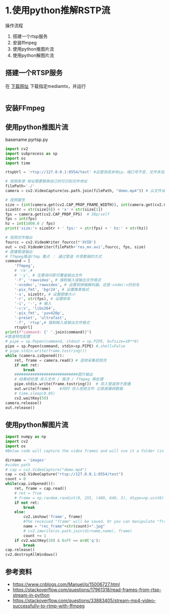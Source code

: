 
# 1.使用python推解RSTP流  
操作流程
1. 搭建一个rtsp服务
2. 安装ffmpeg
3. 使用python推图片流
4. 使用python解图片流


## 搭建一个RTSP服务  
在 [下载网址](https://github.com/bluenviron/mediamtx/releases) 下载指定mediamtx，并运行
```sh

```


## 安装FFmpeg

## 使用python推图片流
basename pyrtsp.py
```py
import cv2
import subprocess as sp
import os 
import time

rtspUrl = 'rtsp://127.0.0.1:8554/test' #这里改成本地ip，端口号不变，文件夹自定义

# 视频来源 地址需要替换自己的可识别文件地址
filePath='./'
camera = cv2.VideoCapture(os.path.join(filePath, "demo.mp4")) # 从文件读取视频

# 视频属性
size = (int(camera.get(cv2.CAP_PROP_FRAME_WIDTH)), int(camera.get(cv2.CAP_PROP_FRAME_HEIGHT)))
sizeStr = str(size[0]) + 'x' + str(size[1])
fps = camera.get(cv2.CAP_PROP_FPS)  # 30p/self
fps = int(fps)
hz = int(1000.0 / fps)
print('size:'+ sizeStr + ' fps:' + str(fps) + ' hz:' + str(hz))

# 视频文件输出
fourcc = cv2.VideoWriter_fourcc(*'XVID')
out = cv2.VideoWriter(filePath+'res_mv.avi',fourcc, fps, size)
# 直播管道输出
# ffmpeg推送rtmp 重点 ： 通过管道 共享数据的方式
command = [
    'ffmpeg',
    # 're',#
    # '-y', # 无需询问即可覆盖输出文件
    '-f', 'rawvideo', # 强制输入或输出文件格式
    '-vcodec','rawvideo', # 设置视频编解码器。这是-codec:v的别名
    '-pix_fmt', 'bgr24', # 设置像素格式
    '-s', sizeStr, # 设置图像大小
    '-r', str(fps), # 设置帧率
    '-i', '-', # 输入
    '-c:v', 'libx264',
    '-pix_fmt', 'yuv420p',
    '-preset', 'ultrafast',
    '-f', 'rtsp',# 强制输入或输出文件格式
    rtspUrl]
print(f"command: {' '.join(command)}")
#管道特性配置
# pipe = sp.Popen(command, stdout = sp.PIPE, bufsize=10**8)
pipe = sp.Popen(command, stdin=sp.PIPE) #,shell=False
# pipe.stdin.write(frame.tostring())
while (camera.isOpened()):
    ret, frame = camera.read() # 逐帧采集视频流
    if not ret:
        break
    ############################图片输出
    # 结果帧处理 存入文件 / 推流 / ffmpeg 再处理
    pipe.stdin.write(frame.tostring())  # 存入管道用于直播
    out.write(frame)    #同时 存入视频文件 记录直播帧数据
    # time.sleep(0.05)
    cv2.waitKey(50)
camera.release()
out.release()
```


## 使用python解图片流
```py
import numpy as np 
import cv2
import os
#Below code will capture the video frames and will sve it a folder (in current working directory)

dirname = 'images'
#video path
# cap = cv2.VideoCapture("demo.mp4")
cap = cv2.VideoCapture("rtsp://127.0.0.1:8554/test")
count = 0
while(cap.isOpened()):
    ret, frame = cap.read()
    # ret = True
    # frame = np.random.randint(0, 255, (480, 640, 3), dtype=np.uint8)
    if not ret:
        break
    else:
        cv2.imshow('frame', frame)
        #The received "frame" will be saved. Or you can manipulate "frame" as per your needs.
        name = "rec_frame"+str(count)+".jpg"
        # cv2.imwrite(os.path.join(dirname,name), frame)
        count += 1
    if cv2.waitKey(20) & 0xFF == ord('q'):
        break
cap.release()
cv2.destroyAllWindows()
```


## 参考资料
- https://www.cnblogs.com/Manuel/p/15006727.html
- https://stackoverflow.com/questions/17961318/read-frames-from-rtsp-stream-in-python
- https://stackoverflow.com/questions/33883405/stream-mp4-video-successfully-to-rtmp-with-ffmpeg


